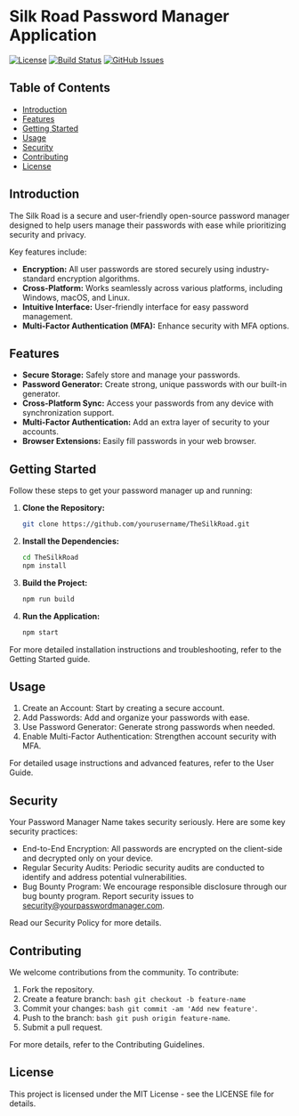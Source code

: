 # Silk Road Password Manager Application

[![License](https://img.shields.io/badge/license-MIT-blue.svg)](LICENSE)
[![Build Status](https://travis-ci.org/Yasher201/TheSilkRoad.svg?branch=main)](https://travis-ci.org/Yasher201/TheSilkRoad)
[![GitHub Issues](https://img.shields.io/github/issues/Yasher201/TheSilkRoad.svg)](https://github.com/Yasher201/TheSilkRoad/issues)

## Table of Contents
- [Introduction](#introduction)
- [Features](#features)
- [Getting Started](#getting-started)
- [Usage](#usage)
- [Security](#security)
- [Contributing](#contributing)
- [License](#license)

## Introduction

The Silk Road is a secure and user-friendly open-source password manager designed to help users manage their passwords with ease while prioritizing security and privacy.

Key features include:
- **Encryption:** All user passwords are stored securely using industry-standard encryption algorithms.
- **Cross-Platform:** Works seamlessly across various platforms, including Windows, macOS, and Linux.
- **Intuitive Interface:** User-friendly interface for easy password management.
- **Multi-Factor Authentication (MFA):** Enhance security with MFA options.

## Features

- **Secure Storage:** Safely store and manage your passwords.
- **Password Generator:** Create strong, unique passwords with our built-in generator.
- **Cross-Platform Sync:** Access your passwords from any device with synchronization support.
- **Multi-Factor Authentication:** Add an extra layer of security to your accounts.
- **Browser Extensions:** Easily fill passwords in your web browser.

## Getting Started

Follow these steps to get your password manager up and running:

1. **Clone the Repository:**
   ```bash
   git clone https://github.com/yourusername/TheSilkRoad.git
2. **Install the Dependencies:**
   ```bash
   cd TheSilkRoad
   npm install
3. **Build the Project:**
   ```bash
   npm run build
4. **Run the Application:**
   ```bash
   npm start

For more detailed installation instructions and troubleshooting, refer to the Getting Started guide.

## Usage
1. Create an Account: Start by creating a secure account.
2. Add Passwords: Add and organize your passwords with ease.
3. Use Password Generator: Generate strong passwords when needed.
4. Enable Multi-Factor Authentication: Strengthen account security with MFA.

For detailed usage instructions and advanced features, refer to the User Guide.

## Security
Your Password Manager Name takes security seriously. Here are some key security practices:

* End-to-End Encryption: All passwords are encrypted on the client-side and decrypted only on your device.
* Regular Security Audits: Periodic security audits are conducted to identify and address potential vulnerabilities.
* Bug Bounty Program: We encourage responsible disclosure through our bug bounty program. Report security issues to security@yourpasswordmanager.com.


Read our Security Policy for more details.

## Contributing
We welcome contributions from the community. To contribute:

1. Fork the repository.
2. Create a feature branch: ```bash git checkout -b feature-name```
3. Commit your changes: ```bash git commit -am 'Add new feature'```.
4. Push to the branch: ```bash git push origin feature-name```.
5. Submit a pull request.

For more details, refer to the Contributing Guidelines.

## License
This project is licensed under the MIT License - see the LICENSE file for details.

